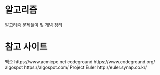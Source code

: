 <H1>알고리즘</H1>
알고리즘 문제풀이 및 개념 정리
</BR>
<H1>참고 사이트</H1>
백준 https://www.acmicpc.net
codeground https://www.codeground.org/
algospot https://algospot.com/
Project Euler http://euler.synap.co.kr/
